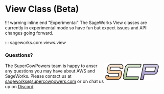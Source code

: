 # View Class (Beta)

!!! warning inline end "Experimental"
    The SageWorks View classes are currently in experimental mode so have fun but expect issues and API changes going forward.
    
::: sageworks.core.views.view

### Questions?
<img align="right" src="../../../images/scp.png" width="180">

The SuperCowPowers team is happy to anser any questions you may have about AWS and SageWorks. Please contact us at [sageworks@supercowpowers.com](mailto:sageworks@supercowpowers.com) or on chat us up on [Discord](https://discord.gg/WHAJuz8sw8) 